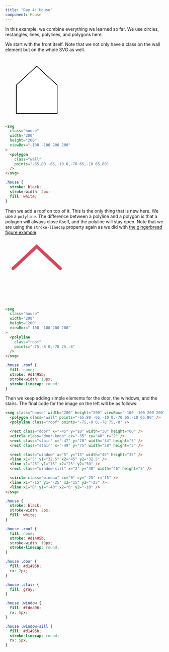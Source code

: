```yaml
---
title: "Day 4: House"
component: House
---
```


In this example, we combine everything we learned so far. We use circles, rectangles, lines, polylines, and polygons here.

We start with the front itself. Note that we not only have a class on the wall element but on the whole SVG as well.

<div class="grid-200-2">

<svg width="200" height="200" viewBox="-100 -100 200 200" stroke="black" stroke-width="2" fill="white">
<polygon points="-65,80 -65,-10 0,-70 65,-10 65,80" />
</svg>

<!-- prettier-ignore -->
```html
<svg 
  class="house"
  width="200"
  height="200"
  viewBox="-100 -100 200 200"
>
  <polygon
    class="wall"
    points="-65,80 -65,-10 0,-70 65,-10 65,80" 
  />
</svg>
```

```css
.house {
  stroke: black;
  stroke-width: 2px;
  fill: white;
}
```

</div>

Then we add a roof on top of it. This is the only thing that is new here. We use a `polyline`. The difference between a polyline and a polygon is that a polygon will always close itself, and the polyline will stay open. Note that we are using the `stroke-linecap` property again as we did with <a href="/svg/gingerbread-figure">the gingerbread figure example</a>.

<div class="grid-200-2">

<svg width="200" height="200" viewBox="-100 -100 200 200" stroke="black" stroke-width="2" fill="white">
<polyline class="roof" points="-75,-8 0,-78 75,-8" stroke="#d1495b" stroke-width="10" stroke-linecap="round" />
</svg>

<!-- prettier-ignore -->
```html
<svg 
  class="house"
  width="200"
  height="200"
  viewBox="-100 -100 200 200"
>
  <polyline
    class="roof"
    points="-75,-8 0,-78 75,-8" 
  />
</svg>
```

```css
.house .roof {
  fill: none;
  stroke: #d1495b;
  stroke-width: 10px;
  stroke-linecap: round;
}
```

</div>

Then we keep adding simple elements for the door, the windows, and the stairs. The final code for the image on the left will be as follows:

```html
<svg class="house" width="200" height="200" viewBox="-100 -100 200 200">
  <polygon class="wall" points="-65,80 -65,-10 0,-70 65,-10 65,80" />
  <polyline class="roof" points="-75,-8 0,-78 75,-8" />

  <rect class="door" x="-45" y="10" width="30" height="60" />
  <circle class="door-knob" cx="-35" cy="40" r="2" />
  <rect class="stair" x="-47" y="70" width="34" height="5" />
  <rect class="stair" x="-49" y="75" width="38" height="5" />

  <rect class="window" x="5" y="15" width="40" height="35" />
  <line x1="5" y1="32.5" x2="45" y2="32.5" />
  <line x1="25" y1="15" x2="25" y2="50" />
  <rect class="window-sill" x="2" y="48" width="46" height="5" />

  <circle class="window" cx="0" cy="-25" r="15" />
  <line x1="-15" y1="-25" x2="15" y2="-25" />
  <line x1="0" y1="-40" x2="0" y2="-10" />
</svg>
```

```css
.house {
  stroke: black;
  stroke-width: 2px;
  fill: white;
}

.house .roof {
  fill: none;
  stroke: #d1495b;
  stroke-width: 10px;
  stroke-linecap: round;
}

.house .door {
  fill: #d1495b;
  rx: 2px;
}

.house .stair {
  fill: gray;
}

.house .window {
  fill: #fdea96;
  rx: 5px;
}

.house .window-sill {
  fill: #d1495b;
  stroke-linecap: round;
  rx: 5px;
}
```
